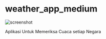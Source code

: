 # weather_app_medium

![screenshot](https://miro.medium.com/max/4800/1*JkALZBbPAzuCwOzUoj7v_w.png)

Aplikasi Untuk Memeriksa Cuaca setiap Negara
